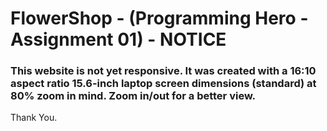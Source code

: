# FlowerShop - (Programming Hero - Assignment 01) - NOTICE
### This website is not yet responsive. It was created with a 16:10 aspect ratio 15.6-inch laptop screen dimensions (standard) at 80% zoom in mind. Zoom in/out for a better view.
Thank You.
